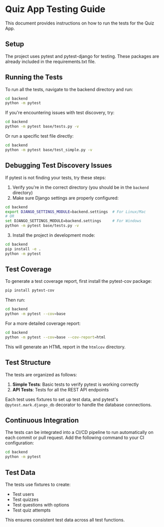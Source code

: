 # Quiz App Testing Guide

This document provides instructions on how to run the tests for the Quiz App.

## Setup

The project uses pytest and pytest-django for testing. These packages are already included in the requirements.txt file.

## Running the Tests

To run all the tests, navigate to the backend directory and run:

```bash
cd backend
python -m pytest
```

If you're encountering issues with test discovery, try:

```bash
cd backend
python -m pytest base/tests.py -v
```

Or run a specific test file directly:

```bash
cd backend
python -m pytest base/test_simple.py -v
```

## Debugging Test Discovery Issues

If pytest is not finding your tests, try these steps:

1. Verify you're in the correct directory (you should be in the `backend` directory)
2. Make sure Django settings are properly configured:

```bash
cd backend
export DJANGO_SETTINGS_MODULE=backend.settings  # For Linux/Mac
# OR
set DJANGO_SETTINGS_MODULE=backend.settings     # For Windows
python -m pytest base/tests.py -v
```

3. Install the project in development mode:

```bash
cd backend
pip install -e .
python -m pytest
```

## Test Coverage

To generate a test coverage report, first install the pytest-cov package:

```bash
pip install pytest-cov
```

Then run:

```bash
cd backend
python -m pytest --cov=base
```

For a more detailed coverage report:

```bash
cd backend
python -m pytest --cov=base --cov-report=html
```

This will generate an HTML report in the `htmlcov` directory.

## Test Structure

The tests are organized as follows:

1. **Simple Tests**: Basic tests to verify pytest is working correctly
2. **API Tests**: Tests for all the REST API endpoints

Each test uses fixtures to set up test data, and pytest's `@pytest.mark.django_db` decorator to handle the database connections.

## Continuous Integration

The tests can be integrated into a CI/CD pipeline to run automatically on each commit or pull request. Add the following command to your CI configuration:

```bash
cd backend
python -m pytest
```

## Test Data

The tests use fixtures to create:
- Test users
- Test quizzes
- Test questions with options
- Test quiz attempts

This ensures consistent test data across all test functions. 